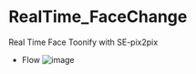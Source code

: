 # RealTime_FaceChange
Real Time Face Toonify with SE-pix2pix

- Flow
  ![image](https://github.com/newoong/RealTime_FaceChange/assets/94604584/e32300b6-51d8-458e-9629-e77639b60937)

